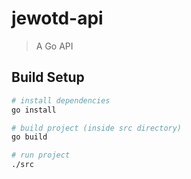 # jewotd-api

> A Go API

## Build Setup

``` bash
# install dependencies
go install

# build project (inside src directory)
go build

# run project
./src
```